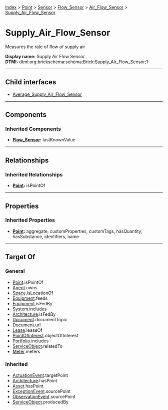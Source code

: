 [Index](../../../../../index.md) > [Point](../../../../Point.md) > [Sensor](../../../Sensor.md) > [Flow_Sensor](../../Flow_Sensor.md) > [Air_Flow_Sensor](../Air_Flow_Sensor.md) > [Supply_Air_Flow_Sensor](#)
# Supply_Air_Flow_Sensor

Measures the rate of flow of supply air


**Display name:** Supply Air Flow Sensor<br />
**DTMI:** dtmi:org:brickschema:schema:Brick:Supply_Air_Flow_Sensor;1

---

## Child interfaces
* [Average_Supply_Air_Flow_Sensor](Average-.md)

---

## Components

### Inherited Components
* **[Flow_Sensor](../../Flow_Sensor.md):** lastKnownValue

---

## Relationships

### Inherited Relationships
* **[Point](../../../../Point.md):** isPointOf

---

## Properties

### Inherited Properties
* **[Point](../../../../Point.md):** aggregate, customProperties, customTags, hasQuantity, hasSubstance, identifiers, name

---

## Target Of
### General
* [Point](../../../../Point.md).isPointOf
* [Agent](../../../../../Agent/Agent.md).owns
* [Space](../../../../../Space/Space.md).isLocationOf
* [Equipment](../../../../../Asset/Equipment/Equipment.md).feeds
* [Equipment](../../../../../Asset/Equipment/Equipment.md).isFedBy
* [System](../../../../../Collection/System/System.md).includes
* [Architecture](../../../../../Space/Architecture/Architecture.md).isFedBy
* [Document](../../../../../Information/Document/Document.md).documentTopic
* [Document](../../../../../Information/Document/Document.md).url
* [Lease](../../../../../Event/Lease.md).leaseOf
* [PointOfInterest](../../../../../Information/PointOfInterest.md).objectOfInterest
* [Portfolio](../../../../../Collection/Portfolio.md).includes
* [ServiceObject](../../../../../Information/ServiceObject/ServiceObject.md).relatedTo
* [Meter](../../../../../Asset/Equipment/Meter/Meter.md).meters
### Inherited
* [ActuationEvent](../../../../../Event/Point-/ActuationEvent.md).targetPoint
* [Architecture](../../../../../Space/Architecture/Architecture.md).hasPoint
* [Asset](../../../../../Asset/Asset.md).hasPoint
* [ExceptionEvent](../../../../../Event/Point-/ExceptionEvent.md).sourcePoint
* [ObservationEvent](../../../../../Event/Point-/ObservationEvent/ObservationEvent.md).sourcePoint
* [ServiceObject](../../../../../Information/ServiceObject/ServiceObject.md).producedBy
